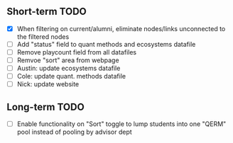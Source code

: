  ## Short-term TODO
 - [x] When filtering on current/alumni, eliminate nodes/links unconnected to the filtered nodes
 - [ ] Add "status" field to quant methods and ecosystems datafile
 - [ ] Remove playcount field from all datafiles
 - [ ] Remvoe "sort" area from webpage
 - [ ] Austin: update ecosystems datafile
 - [ ] Cole: update quant. methods datafile
 - [ ] Nick: update website
 
## Long-term TODO
- [ ] Enable functionality on "Sort" toggle to lump students into one "QERM" pool instead of pooling by advisor dept
